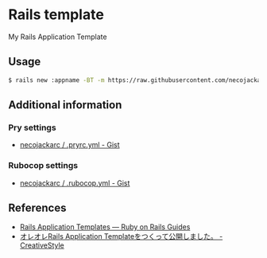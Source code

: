 # Rails template
My Rails Application Template

## Usage
```bash
$ rails new :appname -BT -m https://raw.githubusercontent.com/necojackarc/rails-template/master/template.rb
```

## Additional information
### Pry settings
- [necojackarc / .pryrc.yml - Gist](https://gist.github.com/necojackarc/4b747325a55a1f9deeb0)

### Rubocop settings
- [necojackarc / .rubocop.yml - Gist](https://gist.github.com/necojackarc/f3c8323441b1bfc0d4f4)

## References
- [Rails Application Templates — Ruby on Rails Guides](http://guides.rubyonrails.org/rails_application_templates.html)
- [オレオレRails Application Templateをつくって公開しました。 - CreativeStyle](http://kadoppe.com/archives/2015/04/rails-application-template.html)
